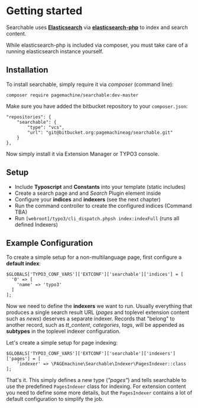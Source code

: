 # Getting started

Searchable uses **[Elasticsearch](https://www.elastic.co/)** via **[elasticsearch-php](https://packagist.org/packages/elasticsearch/elasticsearch)** to index and search content.

While elasticsearch-php is included via composer, you must take care of a running elasticsearch instance yourself.


## Installation
To install searchable, simply require it via *composer* (command line):

    composer require pagemachine/searchable:dev-master

Make sure you have added the bitbucket repository to your `composer.json`:

    "repositories": {
        "searchable": {
            "type": "vcs",
            "url": "git@bitbucket.org:pagemachineag/searchable.git"
        }
    },

Now simply install it via Extension Manager or TYPO3 console.

## Setup
* Include **Typoscript** and **Constants** into your template (static includes)
* Create a search page and and *Search* Plugin element inside
* Configure your **indices** and **indexers** (see the next chapter)
* Run the command controller to create the configured indices (Command TBA)
* Run `[webroot]/typo3/cli_dispatch.phpsh index:indexFull` (runs all defined Indexers)


## Example Configuration

To create a simple setup for a non-multilanguage page, first configure a **default index**:

    $GLOBALS['TYPO3_CONF_VARS']['EXTCONF']['searchable']['indices'] = [
      '0' => [
        'name' => 'typo3'
      ]
    ];

Now we need to define the **indexers** we want to run. 
Usually everything that produces a single search result URL (*pages* and toplevel extension content such as *news*) deserves a separate indexer. Records that "belong" to another record, such as *tt_content*, *categories*, *tags*, will be appended as **subtypes** in the toplevel indexer configuration.

Let's create a simple setup for page indexing:

    $GLOBALS['TYPO3_CONF_VARS']['EXTCONF']['searchable']['indexers']['pages'] = [
        'indexer' => \PAGEmachine\Searchable\Indexer\PagesIndexer::class
    ];

That's it. This simply defines a new type (*"pages"*) and tells searchable to use the predefined `PagesIndexer` class for indexing.
For extension content you need to define some more details, but the `PagesIndexer` contains a lot of default configuration to simplify the job.
